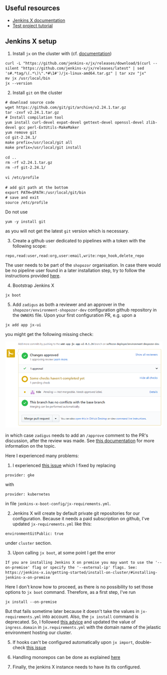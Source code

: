 ## Useful resources

* [Jenkins X documentation](jenkins-x.io)
* [Test project tutorial](https://blog.testproject.io/2019/10/29/continuous-deployment-with-kubernetes-and-jenkins-x/)

## Jenkins X setup

1. Install `jx` on the cluster with (cf. [documentation](https://jenkins-x.io/docs/getting-started/setup/install/#linux))
```
curl -L "https://github.com/jenkins-x/jx/releases/download/$(curl --silent "https://github.com/jenkins-x/jx/releases/latest" | sed 's#.*tag/\(.*\)\".*#\1#')/jx-linux-amd64.tar.gz" | tar xzv "jx"
mv jx /usr/local/bin
jx --version
```

2. Install `git` on the cluster
```
# download source code
wget https://github.com/git/git/archive/v2.24.1.tar.gz
tar -zxvf v2.24.1.tar.gz
# Install compilation tool
yum install curl-devel expat-devel gettext-devel openssl-devel zlib-devel gcc perl-ExtUtils-MakeMaker
yum remove git
cd git-2.24.1/
make prefix=/usr/local/git all
make prefix=/usr/local/git install

cd ..
rm -rf v2.24.1.tar.gz
rm -rf git-2.24.1/

vi /etc/profile

# add git path at the bottom
export PATH=$PATH:/usr/local/git/bin
# save and exit
source /etc/profile
```
Do not use
```
yum -y install git
```
as you will not get the latest `git` version which is necessary. 

3. Create a github user dedicated to pipelines with a token with the following scope: 
```
repo,read:user,read:org,user:email,write:repo_hook,delete_repo
```
The user needs to be part of the `shopozor` organisation. In case there would be no pipeline user found in a later installation step, try to follow the instructions provided [here](https://github.com/jenkins-x/jx/issues/1679).

4. Bootstrap Jenkins X
```
jx boot
```

5. Add `zadigus` as both a reviewer and an approver in the `shopozor/environment-shopozor-dev` configuration github repository in the `OWNERS` file. Upon your first configuration PR, e.g. upon a
```
jx add app jx-ui
```
you might get the following missing check:

![Not mergeable](tide-not-mergeable.png)

in which case `zadigus` needs to add an `/approve` comment to the PR's discussion, after the review was made. See [this documentation](https://github.com/kubernetes/test-infra/blob/master/prow/plugins/approve/approvers/README.md#lgtm-label) for more information on the topic.

Here I experienced many problems:

1. I experienced [this issue](https://github.com/jenkins-x/jx/issues/5418) which I fixed by replacing
```
provider: gke
```
with 
```
provider: kubernetes
```
in file `jenkins-x-boot-config/jx-requirements.yml`.

2. Jenkins X will create by default private git repositories for our configuration. Because it needs a paid subscription on github, I've updated `jx-requirements.yml` like this:
```
environmentGitPublic: true
```
under `cluster` section.

3. Upon calling `jx boot`, at some point I get the error
```
If you are installing Jenkins X on premise you may want to use the '--on-premise' flag or specify the '--external-ip' flags. See: https://jenkins-x.io/getting-started/install-on-cluster/#installing-jenkins-x-on-premise
```
Here I don't know how to proceed, as there is no possibility to set those options to `jx boot` command. Therefore, as a first step, I've run
```
jx install --on-premise
```
But that fails sometime later because it doesn't take the values in `jx-requirements.yml` into account. Also, the `jx install` command is deprecated. So, I followed [this advice](https://github.com/jenkins-x/jx/issues/5496) and updated the value of `ingress.domain` in `jx.requirements.yml` with the domain name of the jelastic environment hosting our cluster.

5. If hooks can't be configured automatically upon `jx import`, double-check [this issue](https://github.com/jenkins-x/jx/issues/370)

6. Handling monorepos can be done as explained [here](https://github.com/jenkins-x/jx/issues/822)

7. Finally, the jenkins X instance needs to have its tls configured.